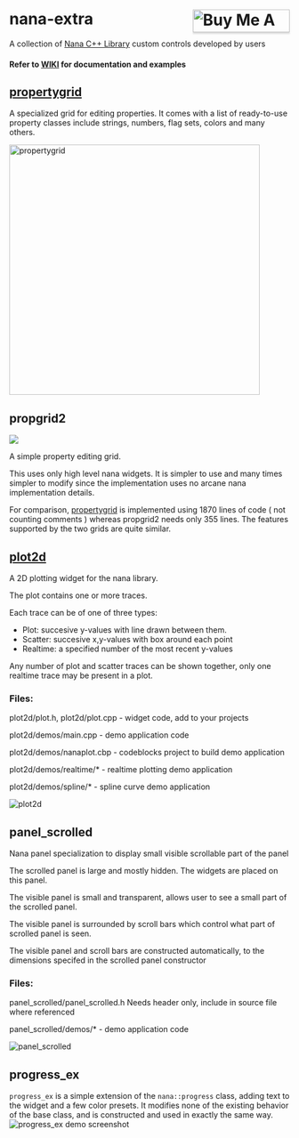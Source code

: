 # nana-extra <a href="https://www.buymeacoffee.com/besh81" target="_blank"><img align="right" src="https://www.buymeacoffee.com/assets/img/custom_images/orange_img.png" alt="Buy Me A Coffee" style="height: 41px !important;width: 174px !important;box-shadow: 0px 3px 2px 0px rgba(190, 190, 190, 0.5) !important;-webkit-box-shadow: 0px 3px 2px 0px rgba(190, 190, 190, 0.5) !important;" ></a>
A collection of [Nana C++ Library](https://github.com/cnjinhao/nana) custom controls developed by users

#### Refer to [WIKI](https://github.com/besh81/nana-extra/wiki) for documentation and examples


## [propertygrid](https://github.com/besh81/nana-extra/wiki/propertygrid)
A specialized grid for editing properties. It comes with a list of ready-to-use property classes include strings, numbers, flag sets, colors and many others.

<img src="https://github.com/besh81/nana-extra/blob/master/screenshots/propertygrid.png" alt="propertygrid" height="450"></a>

## propgrid2

<img src="https://github.com/JamesBremner/nana-extra/blob/master/screenshots/propgrid2.png">

A simple property editing grid.

This uses only high level nana widgets.  It is simpler to use and many times simpler to modify since the implementation
uses no arcane nana implementation details.

For comparison, [propertygrid](https://github.com/besh81/nana-extra/wiki/propertygrid) is implemented using 1870 lines of code
( not counting comments ) whereas propgrid2 needs only 355 lines.  The features supported by the two grids are quite similar.

## [plot2d](https://github.com/besh81/nana-extra/wiki/plot2d)

A 2D plotting widget for the nana library.

The plot contains one or more traces.

Each trace can be of one of three types:

- Plot: succesive y-values with line drawn between them.
- Scatter: succesive x,y-values with box around each point
- Realtime: a specified number of the most recent y-values

Any number of plot and scatter traces can be shown together,
only one realtime trace may be present in a plot.

### Files:

plot2d/plot.h, plot2d/plot.cpp - widget code, add to your projects

plot2d/demos/main.cpp - demo application code

plot2d/demos/nanaplot.cbp - codeblocks project to build demo application

plot2d/demos/realtime/* - realtime plotting demo application

plot2d/demos/spline/* - spline curve demo application

<img src="https://github.com/besh81/nana-extra/blob/master/screenshots/SplineCurve.PNG" alt="plot2d"></a>

## panel_scrolled

Nana panel specialization to display small visible scrollable part of the panel

The scrolled panel is large and mostly hidden.  The widgets are placed on this panel.

The visible panel is small and transparent, allows user to see a small part of the scrolled panel.

The visible panel is surrounded by scroll bars which control what part of scrolled panel is seen.

The visible panel and scroll bars are constructed automatically, to the dimensions specifed in the scrolled panel constructor
    
### Files:

panel_scrolled/panel_scrolled.h  Needs header only, include in source file where referenced

panel_scrolled/demos/* - demo application code
    
<img src="https://github.com/besh81/nana-extra/blob/master/screenshots/panel_scrolled.png" alt="panel_scrolled"></a>

## progress_ex

`progress_ex` is a simple extension of the `nana::progress` class, adding text to the widget and a few color presets. It modifies none of the existing behavior of the base class, and is constructed and used in exactly the same way.
![progress_ex demo screenshot](https://github.com/ErrorFlynn/nana-extra/blob/master/screenshots/progress_ex.png)
